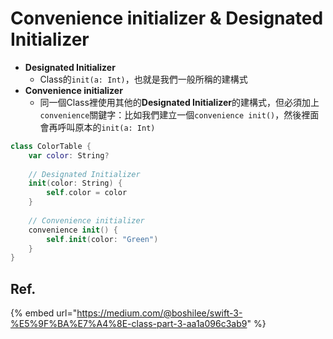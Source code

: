 # Convenience initializer & Designated Initializer

* **Designated Initializer**
  * Class的`init(a: Int)`，也就是我們一般所稱的建構式
* **Convenience initializer**
  * 同一個Class裡使用其他的**Designated Initializer**的建構式，但必須加上`convenience`關鍵字：比如我們建立一個`convenience init()`，然後裡面會再呼叫原本的`init(a: Int)`

```swift
class ColorTable {
    var color: String?
    
    // Designated Initializer
    init(color: String) {
        self.color = color
    }
    
    // Convenience initializer
    convenience init() {
        self.init(color: "Green")
    }
}
```

## Ref.

{% embed url="https://medium.com/@boshilee/swift-3-%E5%9F%BA%E7%A4%8E-class-part-3-aa1a096c3ab9" %}



